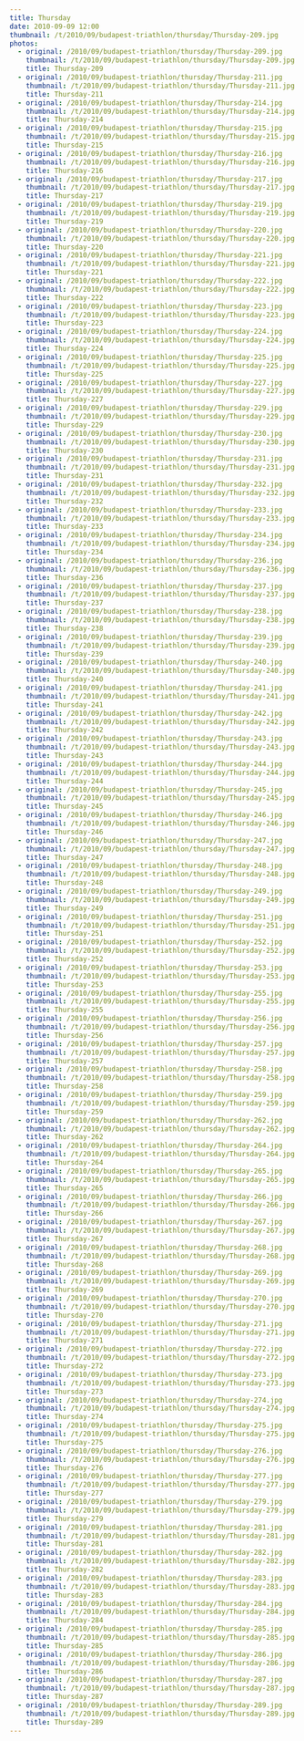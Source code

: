 ```yaml
---
title: Thursday
date: 2010-09-09 12:00
thumbnail: /t/2010/09/budapest-triathlon/thursday/Thursday-209.jpg
photos:
  - original: /2010/09/budapest-triathlon/thursday/Thursday-209.jpg
    thumbnail: /t/2010/09/budapest-triathlon/thursday/Thursday-209.jpg
    title: Thursday-209
  - original: /2010/09/budapest-triathlon/thursday/Thursday-211.jpg
    thumbnail: /t/2010/09/budapest-triathlon/thursday/Thursday-211.jpg
    title: Thursday-211
  - original: /2010/09/budapest-triathlon/thursday/Thursday-214.jpg
    thumbnail: /t/2010/09/budapest-triathlon/thursday/Thursday-214.jpg
    title: Thursday-214
  - original: /2010/09/budapest-triathlon/thursday/Thursday-215.jpg
    thumbnail: /t/2010/09/budapest-triathlon/thursday/Thursday-215.jpg
    title: Thursday-215
  - original: /2010/09/budapest-triathlon/thursday/Thursday-216.jpg
    thumbnail: /t/2010/09/budapest-triathlon/thursday/Thursday-216.jpg
    title: Thursday-216
  - original: /2010/09/budapest-triathlon/thursday/Thursday-217.jpg
    thumbnail: /t/2010/09/budapest-triathlon/thursday/Thursday-217.jpg
    title: Thursday-217
  - original: /2010/09/budapest-triathlon/thursday/Thursday-219.jpg
    thumbnail: /t/2010/09/budapest-triathlon/thursday/Thursday-219.jpg
    title: Thursday-219
  - original: /2010/09/budapest-triathlon/thursday/Thursday-220.jpg
    thumbnail: /t/2010/09/budapest-triathlon/thursday/Thursday-220.jpg
    title: Thursday-220
  - original: /2010/09/budapest-triathlon/thursday/Thursday-221.jpg
    thumbnail: /t/2010/09/budapest-triathlon/thursday/Thursday-221.jpg
    title: Thursday-221
  - original: /2010/09/budapest-triathlon/thursday/Thursday-222.jpg
    thumbnail: /t/2010/09/budapest-triathlon/thursday/Thursday-222.jpg
    title: Thursday-222
  - original: /2010/09/budapest-triathlon/thursday/Thursday-223.jpg
    thumbnail: /t/2010/09/budapest-triathlon/thursday/Thursday-223.jpg
    title: Thursday-223
  - original: /2010/09/budapest-triathlon/thursday/Thursday-224.jpg
    thumbnail: /t/2010/09/budapest-triathlon/thursday/Thursday-224.jpg
    title: Thursday-224
  - original: /2010/09/budapest-triathlon/thursday/Thursday-225.jpg
    thumbnail: /t/2010/09/budapest-triathlon/thursday/Thursday-225.jpg
    title: Thursday-225
  - original: /2010/09/budapest-triathlon/thursday/Thursday-227.jpg
    thumbnail: /t/2010/09/budapest-triathlon/thursday/Thursday-227.jpg
    title: Thursday-227
  - original: /2010/09/budapest-triathlon/thursday/Thursday-229.jpg
    thumbnail: /t/2010/09/budapest-triathlon/thursday/Thursday-229.jpg
    title: Thursday-229
  - original: /2010/09/budapest-triathlon/thursday/Thursday-230.jpg
    thumbnail: /t/2010/09/budapest-triathlon/thursday/Thursday-230.jpg
    title: Thursday-230
  - original: /2010/09/budapest-triathlon/thursday/Thursday-231.jpg
    thumbnail: /t/2010/09/budapest-triathlon/thursday/Thursday-231.jpg
    title: Thursday-231
  - original: /2010/09/budapest-triathlon/thursday/Thursday-232.jpg
    thumbnail: /t/2010/09/budapest-triathlon/thursday/Thursday-232.jpg
    title: Thursday-232
  - original: /2010/09/budapest-triathlon/thursday/Thursday-233.jpg
    thumbnail: /t/2010/09/budapest-triathlon/thursday/Thursday-233.jpg
    title: Thursday-233
  - original: /2010/09/budapest-triathlon/thursday/Thursday-234.jpg
    thumbnail: /t/2010/09/budapest-triathlon/thursday/Thursday-234.jpg
    title: Thursday-234
  - original: /2010/09/budapest-triathlon/thursday/Thursday-236.jpg
    thumbnail: /t/2010/09/budapest-triathlon/thursday/Thursday-236.jpg
    title: Thursday-236
  - original: /2010/09/budapest-triathlon/thursday/Thursday-237.jpg
    thumbnail: /t/2010/09/budapest-triathlon/thursday/Thursday-237.jpg
    title: Thursday-237
  - original: /2010/09/budapest-triathlon/thursday/Thursday-238.jpg
    thumbnail: /t/2010/09/budapest-triathlon/thursday/Thursday-238.jpg
    title: Thursday-238
  - original: /2010/09/budapest-triathlon/thursday/Thursday-239.jpg
    thumbnail: /t/2010/09/budapest-triathlon/thursday/Thursday-239.jpg
    title: Thursday-239
  - original: /2010/09/budapest-triathlon/thursday/Thursday-240.jpg
    thumbnail: /t/2010/09/budapest-triathlon/thursday/Thursday-240.jpg
    title: Thursday-240
  - original: /2010/09/budapest-triathlon/thursday/Thursday-241.jpg
    thumbnail: /t/2010/09/budapest-triathlon/thursday/Thursday-241.jpg
    title: Thursday-241
  - original: /2010/09/budapest-triathlon/thursday/Thursday-242.jpg
    thumbnail: /t/2010/09/budapest-triathlon/thursday/Thursday-242.jpg
    title: Thursday-242
  - original: /2010/09/budapest-triathlon/thursday/Thursday-243.jpg
    thumbnail: /t/2010/09/budapest-triathlon/thursday/Thursday-243.jpg
    title: Thursday-243
  - original: /2010/09/budapest-triathlon/thursday/Thursday-244.jpg
    thumbnail: /t/2010/09/budapest-triathlon/thursday/Thursday-244.jpg
    title: Thursday-244
  - original: /2010/09/budapest-triathlon/thursday/Thursday-245.jpg
    thumbnail: /t/2010/09/budapest-triathlon/thursday/Thursday-245.jpg
    title: Thursday-245
  - original: /2010/09/budapest-triathlon/thursday/Thursday-246.jpg
    thumbnail: /t/2010/09/budapest-triathlon/thursday/Thursday-246.jpg
    title: Thursday-246
  - original: /2010/09/budapest-triathlon/thursday/Thursday-247.jpg
    thumbnail: /t/2010/09/budapest-triathlon/thursday/Thursday-247.jpg
    title: Thursday-247
  - original: /2010/09/budapest-triathlon/thursday/Thursday-248.jpg
    thumbnail: /t/2010/09/budapest-triathlon/thursday/Thursday-248.jpg
    title: Thursday-248
  - original: /2010/09/budapest-triathlon/thursday/Thursday-249.jpg
    thumbnail: /t/2010/09/budapest-triathlon/thursday/Thursday-249.jpg
    title: Thursday-249
  - original: /2010/09/budapest-triathlon/thursday/Thursday-251.jpg
    thumbnail: /t/2010/09/budapest-triathlon/thursday/Thursday-251.jpg
    title: Thursday-251
  - original: /2010/09/budapest-triathlon/thursday/Thursday-252.jpg
    thumbnail: /t/2010/09/budapest-triathlon/thursday/Thursday-252.jpg
    title: Thursday-252
  - original: /2010/09/budapest-triathlon/thursday/Thursday-253.jpg
    thumbnail: /t/2010/09/budapest-triathlon/thursday/Thursday-253.jpg
    title: Thursday-253
  - original: /2010/09/budapest-triathlon/thursday/Thursday-255.jpg
    thumbnail: /t/2010/09/budapest-triathlon/thursday/Thursday-255.jpg
    title: Thursday-255
  - original: /2010/09/budapest-triathlon/thursday/Thursday-256.jpg
    thumbnail: /t/2010/09/budapest-triathlon/thursday/Thursday-256.jpg
    title: Thursday-256
  - original: /2010/09/budapest-triathlon/thursday/Thursday-257.jpg
    thumbnail: /t/2010/09/budapest-triathlon/thursday/Thursday-257.jpg
    title: Thursday-257
  - original: /2010/09/budapest-triathlon/thursday/Thursday-258.jpg
    thumbnail: /t/2010/09/budapest-triathlon/thursday/Thursday-258.jpg
    title: Thursday-258
  - original: /2010/09/budapest-triathlon/thursday/Thursday-259.jpg
    thumbnail: /t/2010/09/budapest-triathlon/thursday/Thursday-259.jpg
    title: Thursday-259
  - original: /2010/09/budapest-triathlon/thursday/Thursday-262.jpg
    thumbnail: /t/2010/09/budapest-triathlon/thursday/Thursday-262.jpg
    title: Thursday-262
  - original: /2010/09/budapest-triathlon/thursday/Thursday-264.jpg
    thumbnail: /t/2010/09/budapest-triathlon/thursday/Thursday-264.jpg
    title: Thursday-264
  - original: /2010/09/budapest-triathlon/thursday/Thursday-265.jpg
    thumbnail: /t/2010/09/budapest-triathlon/thursday/Thursday-265.jpg
    title: Thursday-265
  - original: /2010/09/budapest-triathlon/thursday/Thursday-266.jpg
    thumbnail: /t/2010/09/budapest-triathlon/thursday/Thursday-266.jpg
    title: Thursday-266
  - original: /2010/09/budapest-triathlon/thursday/Thursday-267.jpg
    thumbnail: /t/2010/09/budapest-triathlon/thursday/Thursday-267.jpg
    title: Thursday-267
  - original: /2010/09/budapest-triathlon/thursday/Thursday-268.jpg
    thumbnail: /t/2010/09/budapest-triathlon/thursday/Thursday-268.jpg
    title: Thursday-268
  - original: /2010/09/budapest-triathlon/thursday/Thursday-269.jpg
    thumbnail: /t/2010/09/budapest-triathlon/thursday/Thursday-269.jpg
    title: Thursday-269
  - original: /2010/09/budapest-triathlon/thursday/Thursday-270.jpg
    thumbnail: /t/2010/09/budapest-triathlon/thursday/Thursday-270.jpg
    title: Thursday-270
  - original: /2010/09/budapest-triathlon/thursday/Thursday-271.jpg
    thumbnail: /t/2010/09/budapest-triathlon/thursday/Thursday-271.jpg
    title: Thursday-271
  - original: /2010/09/budapest-triathlon/thursday/Thursday-272.jpg
    thumbnail: /t/2010/09/budapest-triathlon/thursday/Thursday-272.jpg
    title: Thursday-272
  - original: /2010/09/budapest-triathlon/thursday/Thursday-273.jpg
    thumbnail: /t/2010/09/budapest-triathlon/thursday/Thursday-273.jpg
    title: Thursday-273
  - original: /2010/09/budapest-triathlon/thursday/Thursday-274.jpg
    thumbnail: /t/2010/09/budapest-triathlon/thursday/Thursday-274.jpg
    title: Thursday-274
  - original: /2010/09/budapest-triathlon/thursday/Thursday-275.jpg
    thumbnail: /t/2010/09/budapest-triathlon/thursday/Thursday-275.jpg
    title: Thursday-275
  - original: /2010/09/budapest-triathlon/thursday/Thursday-276.jpg
    thumbnail: /t/2010/09/budapest-triathlon/thursday/Thursday-276.jpg
    title: Thursday-276
  - original: /2010/09/budapest-triathlon/thursday/Thursday-277.jpg
    thumbnail: /t/2010/09/budapest-triathlon/thursday/Thursday-277.jpg
    title: Thursday-277
  - original: /2010/09/budapest-triathlon/thursday/Thursday-279.jpg
    thumbnail: /t/2010/09/budapest-triathlon/thursday/Thursday-279.jpg
    title: Thursday-279
  - original: /2010/09/budapest-triathlon/thursday/Thursday-281.jpg
    thumbnail: /t/2010/09/budapest-triathlon/thursday/Thursday-281.jpg
    title: Thursday-281
  - original: /2010/09/budapest-triathlon/thursday/Thursday-282.jpg
    thumbnail: /t/2010/09/budapest-triathlon/thursday/Thursday-282.jpg
    title: Thursday-282
  - original: /2010/09/budapest-triathlon/thursday/Thursday-283.jpg
    thumbnail: /t/2010/09/budapest-triathlon/thursday/Thursday-283.jpg
    title: Thursday-283
  - original: /2010/09/budapest-triathlon/thursday/Thursday-284.jpg
    thumbnail: /t/2010/09/budapest-triathlon/thursday/Thursday-284.jpg
    title: Thursday-284
  - original: /2010/09/budapest-triathlon/thursday/Thursday-285.jpg
    thumbnail: /t/2010/09/budapest-triathlon/thursday/Thursday-285.jpg
    title: Thursday-285
  - original: /2010/09/budapest-triathlon/thursday/Thursday-286.jpg
    thumbnail: /t/2010/09/budapest-triathlon/thursday/Thursday-286.jpg
    title: Thursday-286
  - original: /2010/09/budapest-triathlon/thursday/Thursday-287.jpg
    thumbnail: /t/2010/09/budapest-triathlon/thursday/Thursday-287.jpg
    title: Thursday-287
  - original: /2010/09/budapest-triathlon/thursday/Thursday-289.jpg
    thumbnail: /t/2010/09/budapest-triathlon/thursday/Thursday-289.jpg
    title: Thursday-289
---
```

